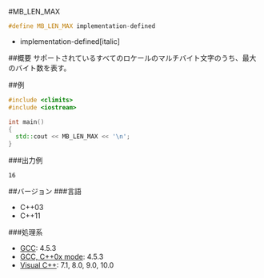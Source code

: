 #MB_LEN_MAX
```cpp
#define MB_LEN_MAX implementation-defined
```
* implementation-defined[italic]

##概要
サポートされているすべてのロケールのマルチバイト文字のうち、最大のバイト数を表す。


##例
```cpp
#include <climits>
#include <iostream>

int main()
{
  std::cout << MB_LEN_MAX << '\n';
}
```


###出力例
```
16
```

##バージョン
###言語
- C++03
- C++11


###処理系
- [GCC](/implementation#gcc.md): 4.5.3
- [GCC, C++0x mode](/implementation#gcc.md): 4.5.3
- [Visual C++](/implementation#visual_cpp.md): 7.1, 8.0, 9.0, 10.0

